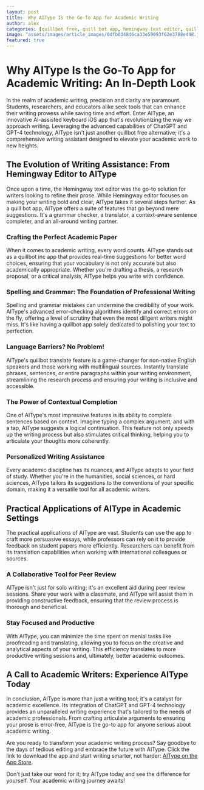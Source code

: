 ```yaml
---
layout: post
title:  Why AIType Is the Go-To App for Academic Writing
author: alex
categories: [quillbot free, quill bot app, hemingway text editor, quillbot inc apps, quillbot app, quillbot translate, hemingway editor]
image: "assets/images/article_images/0dfb0348d6ca33e59093f62e3788e448.jpg"
featured: true
---
```


# Why AIType Is the Go-To App for Academic Writing: An In-Depth Look

In the realm of academic writing, precision and clarity are paramount. Students, researchers, and educators alike seek tools that can enhance their writing prowess while saving time and effort. Enter AIType, an innovative AI-assisted keyboard iOS app that's revolutionizing the way we approach writing. Leveraging the advanced capabilities of ChatGPT and GPT-4 technology, AIType isn't just another quillbot free alternative; it's a comprehensive writing assistant designed to elevate your academic work to new heights.

## The Evolution of Writing Assistance: From Hemingway Editor to AIType

Once upon a time, the Hemingway text editor was the go-to solution for writers looking to refine their prose. While Hemingway editor focuses on making your writing bold and clear, AIType takes it several steps further. As a quill bot app, AIType offers a suite of features that go beyond mere suggestions. It's a grammar checker, a translator, a context-aware sentence completer, and an all-around writing partner.

### Crafting the Perfect Academic Paper

When it comes to academic writing, every word counts. AIType stands out as a quillbot inc app that provides real-time suggestions for better word choices, ensuring that your vocabulary is not only accurate but also academically appropriate. Whether you're drafting a thesis, a research proposal, or a critical analysis, AIType helps you write with confidence.

### Spelling and Grammar: The Foundation of Professional Writing

Spelling and grammar mistakes can undermine the credibility of your work. AIType's advanced error-checking algorithms identify and correct errors on the fly, offering a level of scrutiny that even the most diligent writers might miss. It's like having a quillbot app solely dedicated to polishing your text to perfection.

### Language Barriers? No Problem!

AIType's quillbot translate feature is a game-changer for non-native English speakers and those working with multilingual sources. Instantly translate phrases, sentences, or entire paragraphs within your writing environment, streamlining the research process and ensuring your writing is inclusive and accessible.

### The Power of Contextual Completion

One of AIType's most impressive features is its ability to complete sentences based on context. Imagine typing a complex argument, and with a tap, AIType suggests a logical continuation. This feature not only speeds up the writing process but also stimulates critical thinking, helping you to articulate your thoughts more coherently.

### Personalized Writing Assistance

Every academic discipline has its nuances, and AIType adapts to your field of study. Whether you're in the humanities, social sciences, or hard sciences, AIType tailors its suggestions to the conventions of your specific domain, making it a versatile tool for all academic writers.

## Practical Applications of AIType in Academic Settings

The practical applications of AIType are vast. Students can use the app to craft more persuasive essays, while professors can rely on it to provide feedback on student papers more efficiently. Researchers can benefit from its translation capabilities when working with international colleagues or sources.

### A Collaborative Tool for Peer Review

AIType isn't just for solo writing; it's an excellent aid during peer review sessions. Share your work with a classmate, and AIType will assist them in providing constructive feedback, ensuring that the review process is thorough and beneficial.

### Stay Focused and Productive

With AIType, you can minimize the time spent on menial tasks like proofreading and translating, allowing you to focus on the creative and analytical aspects of your writing. This efficiency translates to more productive writing sessions and, ultimately, better academic outcomes.

## A Call to Academic Writers: Experience AIType Today

In conclusion, AIType is more than just a writing tool; it's a catalyst for academic excellence. Its integration of ChatGPT and GPT-4 technology provides an unparalleled writing experience that's tailored to the needs of academic professionals. From crafting articulate arguments to ensuring your prose is error-free, AIType is the go-to app for anyone serious about academic writing.

Are you ready to transform your academic writing process? Say goodbye to the days of tedious editing and embrace the future with AIType. Click the link to download the app and start writing smarter, not harder: [AIType on the App Store](https://apps.apple.com/us/app/aitype-grammar-check-keyboard/id6469163944).

Don't just take our word for it; try AIType today and see the difference for yourself. Your academic writing journey awaits!